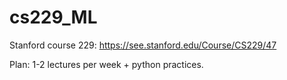 # cs229_ML

Stanford course 229: https://see.stanford.edu/Course/CS229/47

Plan: 1-2 lectures per week + python practices.
